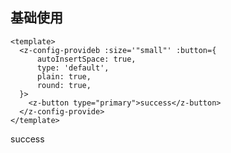 ## 基础使用
```vue 
<template>
  <z-config-provideb :size='"small"' :button={
      autoInsertSpace: true,
      type: 'default',
      plain: true,
      round: true,
  }>
    <z-button type="primary">success</z-button>
  </z-config-provide>
</template>

```
  <z-config-provide  :button="{
      autoInsertSpace: true,
      type: 'default',
      plain: true,
      round: true,
    }">
    <z-button type="primary">success</z-button>
  </z-config-provide>

